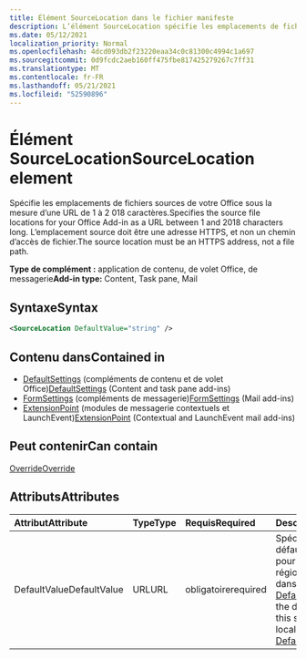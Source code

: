 ```yaml
---
title: Élément SourceLocation dans le fichier manifeste
description: L’élément SourceLocation spécifie les emplacements de fichiers sources pour votre Office de recherche.
ms.date: 05/12/2021
localization_priority: Normal
ms.openlocfilehash: 4dcd093db2f23220eaa34c0c81300c4994c1a697
ms.sourcegitcommit: 0d9fcdc2aeb160ff475fbe817425279267c7ff31
ms.translationtype: MT
ms.contentlocale: fr-FR
ms.lasthandoff: 05/21/2021
ms.locfileid: "52590896"
---
```

# <a name="sourcelocation-element"></a><span data-ttu-id="7b2ad-103">Élément SourceLocation</span><span class="sxs-lookup"><span data-stu-id="7b2ad-103">SourceLocation element</span></span>

<span data-ttu-id="7b2ad-104">Spécifie les emplacements de fichiers sources de votre Office sous la mesure d’une URL de 1 à 2 018 caractères.</span><span class="sxs-lookup"><span data-stu-id="7b2ad-104">Specifies the source file locations for your Office Add-in as a URL between 1 and 2018 characters long.</span></span> <span data-ttu-id="7b2ad-105">L’emplacement source doit être une adresse HTTPS, et non un chemin d’accès de fichier.</span><span class="sxs-lookup"><span data-stu-id="7b2ad-105">The source location must be an HTTPS address, not a file path.</span></span>

<span data-ttu-id="7b2ad-106">**Type de complément :** application de contenu, de volet Office, de messagerie</span><span class="sxs-lookup"><span data-stu-id="7b2ad-106">**Add-in type:** Content, Task pane, Mail</span></span>

## <a name="syntax"></a><span data-ttu-id="7b2ad-107">Syntaxe</span><span class="sxs-lookup"><span data-stu-id="7b2ad-107">Syntax</span></span>

```XML
<SourceLocation DefaultValue="string" />
```

## <a name="contained-in"></a><span data-ttu-id="7b2ad-108">Contenu dans</span><span class="sxs-lookup"><span data-stu-id="7b2ad-108">Contained in</span></span>

- <span data-ttu-id="7b2ad-109">[DefaultSettings](defaultsettings.md) (compléments de contenu et de volet Office)</span><span class="sxs-lookup"><span data-stu-id="7b2ad-109">[DefaultSettings](defaultsettings.md) (Content and task pane add-ins)</span></span>
- <span data-ttu-id="7b2ad-110">[FormSettings](formsettings.md) (compléments de messagerie)</span><span class="sxs-lookup"><span data-stu-id="7b2ad-110">[FormSettings](formsettings.md) (Mail add-ins)</span></span>
- <span data-ttu-id="7b2ad-111">[ExtensionPoint](extensionpoint.md) (modules de messagerie contextuels et LaunchEvent)</span><span class="sxs-lookup"><span data-stu-id="7b2ad-111">[ExtensionPoint](extensionpoint.md) (Contextual and LaunchEvent mail add-ins)</span></span>

## <a name="can-contain"></a><span data-ttu-id="7b2ad-112">Peut contenir</span><span class="sxs-lookup"><span data-stu-id="7b2ad-112">Can contain</span></span>

[<span data-ttu-id="7b2ad-113">Override</span><span class="sxs-lookup"><span data-stu-id="7b2ad-113">Override</span></span>](override.md)

## <a name="attributes"></a><span data-ttu-id="7b2ad-114">Attributs</span><span class="sxs-lookup"><span data-stu-id="7b2ad-114">Attributes</span></span>

|<span data-ttu-id="7b2ad-115">Attribut</span><span class="sxs-lookup"><span data-stu-id="7b2ad-115">Attribute</span></span>|<span data-ttu-id="7b2ad-116">Type</span><span class="sxs-lookup"><span data-stu-id="7b2ad-116">Type</span></span>|<span data-ttu-id="7b2ad-117">Requis</span><span class="sxs-lookup"><span data-stu-id="7b2ad-117">Required</span></span>|<span data-ttu-id="7b2ad-118">Description</span><span class="sxs-lookup"><span data-stu-id="7b2ad-118">Description</span></span>|
|:-----|:-----|:-----|:-----|
|<span data-ttu-id="7b2ad-119">DefaultValue</span><span class="sxs-lookup"><span data-stu-id="7b2ad-119">DefaultValue</span></span>|<span data-ttu-id="7b2ad-120">URL</span><span class="sxs-lookup"><span data-stu-id="7b2ad-120">URL</span></span>|<span data-ttu-id="7b2ad-121">obligatoire</span><span class="sxs-lookup"><span data-stu-id="7b2ad-121">required</span></span>|<span data-ttu-id="7b2ad-122">Spécifie la valeur par défaut de ce paramètre pour les paramètres régionaux spécifiés dans l’élément [DefaultLocale](defaultlocale.md).</span><span class="sxs-lookup"><span data-stu-id="7b2ad-122">Specifies the default value for this setting for the locale specified in the [DefaultLocale](defaultlocale.md) element.</span></span>|

